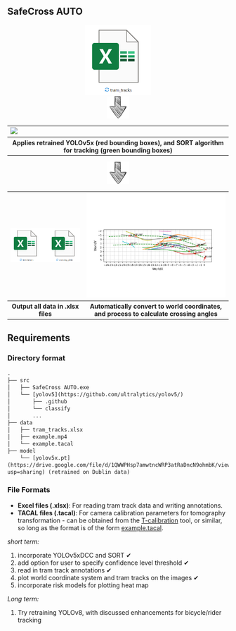 

## **SafeCross AUTO**


<div align="center">
    <img src="../images/xlsx_tracks.png" width="150" />
</div>

<div align="center">
    <img src="../images/down-arrow-png-down-arrow-sketch-free-icon-512.png" width="50" />
</div>



<div align="center">
    <table>
        <tr>
            <td><img src="../images/SafeCross AUTO.gif" width="500" /></td> 
        </tr>
        <tr>
            <th>Applies retrained YOLOv5x (red bounding boxes), and SORT algorithm for tracking (green bounding boxes)</th>
        </tr>
    </table>
</div>


<div align="center">
    <img src="../images/down-arrow-png-down-arrow-sketch-free-icon-512.png" width="50" />
</div>




<div align="center">
    <table>
        <tr>
            <td><img src="../images/xlsx_annotationsandcrossings.png" width="300" /></td>
            <td><img src="../SafeCross AUTO/example output/287ALL/Sceneplot_WorldCoords.png" width="600" /></td> 
        </tr>
        <tr>
            <th>Output all data in .xlsx files</th>
            <th>Automatically convert to world coordinates, and process to calculate crossing angles</th>
        </tr>
    </table>
</div>


## Requirements

### Directory format

```
.
├── src
│   ├── SafeCross AUTO.exe
│   └── [yolov5](https://github.com/ultralytics/yolov5/)
│       ├── .github
│       └── classify
│       ...
├── data
│   ├── tram_tracks.xlsx
│   ├── example.mp4
│   └── example.tacal
├── model
    └── [yolov5x.pt](https://drive.google.com/file/d/1QWWPHsp7amwtncWRP3atRaDncN9ohmbK/view?usp=sharing) (retrained on Dublin data)

```


### File Formats
- **Excel files (.xlsx)**: For reading tram track data and writing annotations.
- **TACAL files (.tacal)**: For camera calibration parameters for tomography transformation - can be obtained from the [T-calibration](https://bitbucket.org/TrafficAndRoads/tanalyst/downloads/) tool, or similar, so long as the format is of the form [example.tacal](https://github.com/KevGildea/SafeCross/blob/main/SafeCross%20AUTO/example%20data/Dublin/tacal/example.tacal).





_short term:_
1. incorporate YOLOv5xDCC and SORT ✔
2. add option for user to specify confidence level threshold ✔
3. read in tram track annotations ✔
4. plot world coordinate system and tram tracks on the images ✔
5. incorporate risk models for plotting heat map




_Long term:_
1. Try retraining YOLOv8, with discussed enhancements for bicycle/rider tracking


